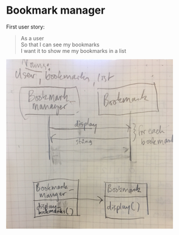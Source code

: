 # Bookmark manager

First user story:
> As a user  
> So that I can see my bookmarks  
> I want it to show me my bookmarks in a list

<img src='./images/display-bookmarks-domain-model.jpg' width=450>